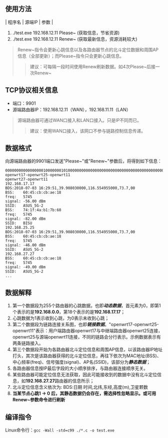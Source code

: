 ## 使用方法
|  程序名  |    源端IP   |   参数  |

1.  ./test.exe 192.168.12.11 Please~ (获取信息，节省资源)
2.  ./test.exe 192.168.12.11 Renew~ (获取最新信息，资源消耗较大)

> Renew~指令会更新心跳信息以及各路由器节点的北斗定位数据和周围AP信息（全部更新）；而Please~指令只会更新心跳信息。
>> 建议：可每隔一段时间使用Renew刷新数据。如4次Please~后接一次Renew~

## TCP协议相关信息
- 端口：9901 
- 源端路由器IP：192.168.12.11（WAN），192.168.11.11（LAN）
> 源端路由器可通过WAN口接入和LAN口接入。只是IP不同而已。
> > 建议：使用WAN口接入，该网口不参与链路控制信息传递。

## 数据格式
 向源端路由器的9901端口发送"Please~"或"Renew~"参数后，将得到如下信息：

    000000000000000001000000010100000000000000000000000000000000000000000000000000000000000000000000000000000000000000000000000000000000000000000000000000000000000000000000000000000000000000000000000000000000000000000000000000000000000000000000000000000000000
	openwrt17-openwrt25-openwrt11
	openwrt27-openwrt11
    192.168.17.17
	BDS:2018-07-03 16:29:51,39.908030000,116.554955000,73.7,00
    BSS:    60:45:cb:cb:ae:18
    freq:   5745
    signal: -56.00 dBm
    SSID:   ASUS_5G-2
    BSS:    74:1f:4a:b1:7b:60
    freq:   5745
    signal: -82.00 dBm
    SSID:   BISU
    192.168.25.25
	BDS:2018-07-03 16:29:51,39.908030000,116.554955000,73.7,00
    BSS:    60:45:cb:cb:ae:18
    freq:   5745
    signal: -46.00 dBm
    SSID:   ASUS_5G-2
    192.168.27.27
    BSS:    60:45:cb:cb:ae:18
    freq:   5745
    signal: -49.00 dBm
    SSID:   ASUS_5G-2
    ...

## 数据解释
1. 第一个数据段为255个路由器的心跳数据，也即***动态数据***，首元素为0，即第1个表示的是**192.168.0.0**，第18个表示的是**192.168.17.17**；
2. 心跳数据为1表示收到心跳，为0表示未收到心跳；
3. 第二个数据段为链路连接关系图，也即***链接数据***。"openwrt17-openwrt25-openwrt11"表示：用户端路由器openwrt17与中继端路由器openwrt25连接，openwrt25与源端openwrt11连接，不同的链路会分行表示。示例数据表示有两条链路接入。
3. 第三个数据段开始为各路由器北斗定位信息和周围AP信息，以该路由器IP地址打头，其次是该路由器获得的北斗定位信息，再往下依次为MAC地址(BSS)、中心频率(freq)、信号强度(signal)、AP名(SSID)，该部分为***静态数据***；
4. 各路由器信息按IP最后字段的大小顺序排序，与路由器连接顺序无关。
5. 某些路由器可能定位信息无法获取，因此可能接收到的数据中没有北斗定位信息，如**192.168.27.27**路由器的信息所示；
6. 北斗定位信息含义依次为: BDS:日期 时间,北纬,东经,高度(m),卫星颗数
7. **当某节点心跳1 -> 0 后，其静态数据仍会存在，需选择性忽略显示。或可用Renew~参数命令进行刷新**

## 编译指令
Linux命令行：`gcc -Wall -std=c99 ./*.c -o test.exe`
